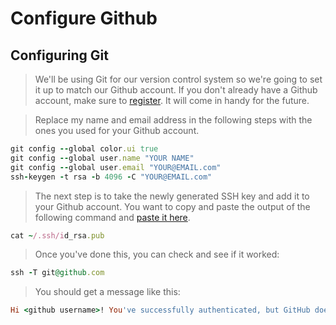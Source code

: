 # Configure Github

## Configuring Git

> We'll be using Git for our version control system so we're going to set it up to match our Github account. If you don't already have a Github account, make sure to [register](https://github.com/). It will come in handy for the future.

> Replace my name and email address in the following steps with the ones you used for your Github account.

```ruby
git config --global color.ui true
git config --global user.name "YOUR NAME"
git config --global user.email "YOUR@EMAIL.com"
ssh-keygen -t rsa -b 4096 -C "YOUR@EMAIL.com"
```

> The next step is to take the newly generated SSH key and add it to your Github account. You want to copy and paste the output of the following command and [paste it here](https://github.com/settings/ssh).

```ruby
cat ~/.ssh/id_rsa.pub
```

> Once you've done this, you can check and see if it worked:

```ruby
ssh -T git@github.com
```

> You should get a message like this:

```ruby
Hi <github username>! You've successfully authenticated, but GitHub does not provide shell access.
```

